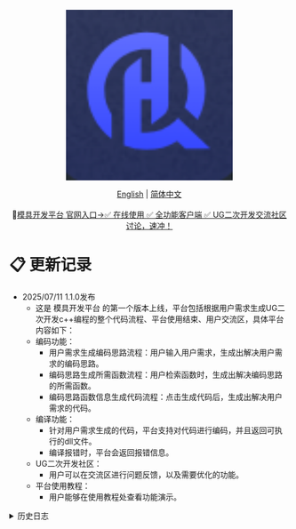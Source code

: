 <div align="center">
<!-- logo -->
<p align="center">
  <img src="docs/image/UG-logo.png" width="300px" style="vertical-align:middle;">
</p>

<!-- language -->

[English](README.md) | [简体中文](README_zh-CN.md)
<br>
<br>
🚀<a href="http://ughelper.huiqi-service.cn/#/login">模具开发平台 官网入口→✅ 在线使用 ✅ 全功能客户端 ✅ UG二次开发交流社区讨论，速冲！</a>
</p>
</div>


# 📋 更新记录
- 2025/07/11 1.1.0发布
  - 这是 模具开发平台 的第一个版本上线，平台包括根据用户需求生成UG二次开发c++编程的整个代码流程、平台使用结束、用户交流区，具体平台内容如下： 
  - 编码功能： 
    - 用户需求生成编码思路流程：用户输入用户需求，生成出解决用户需求的编码思路。
    - 编码思路生成所需函数流程：用户检索函数时，生成出解决编码思路的所需函数。
    - 编码思路函数信息生成代码流程：点击生成代码后，生成出解决用户需求的代码。
  - 编译功能：
    - 针对用户需求生成的代码，平台支持对代码进行编码，并且返回可执行的dll文件。
    - 编译报错时，平台会返回报错信息。
  - UG二次开发社区：
    - 用户可以在交流区进行问题反馈，以及需要优化的功能。
  - 平台使用教程：
    - 用户能够在使用教程处查看功能演示。

<details>
  <summary>历史日志</summary>
  <details>
    <summary>2025/07/11 1.1.0发布</summary>
    <ul>
      <li>UG模具开发平台正式上线。</li>
    </ul>
  </details>

<!-- TABLE OF CONTENT -->

<details open="open">
  <summary><h2 style="display: inline-block">文档目录</h2></summary>
  <ol>
    <li>
      <a href="#模具设计开发平台">MinerU</a>
      <ul>
        <li><a href="#项目简介">项目简介</a></li>
        <li><a href="#主要功能">主要功能</a></li>
        <li><a href="#快速开始">快速开始</a>
            <ul>
            <li><a href="#在线体验">在线体验</a></li>
            </ul>
      </ul>
    </li>
    <li><a href="#todo">TODO</a></li>
    <li><a href="#known-issues">Known Issues</a></li>
    
  </ol>
</details>

# 模具设计开发平台

## 项目简介

## 主要功能

## 快速开始
- [在线体验](#在线体验)


# TODO

- [x] 用户需求生成代码
- [x] 代码编译功能返回可执行dll文件
- [x] 历史记录、dll文件库
- [x] 过多NX版本选择
- [ ] 视频需求输入
- [ ] 基于 NX OPEN 实现UG二开
- [ ] 意图识别
- [ ] 插件（复制）需求解析

# Known Issues

- 平台初步阶段，知识库并不丰富生成的编码思路可能不完善，用户可以根据需求自行更改编码思路或所需函数。
- 平台对过于复杂的插件设计效果较差，生成的代码可能无法完成某功能步骤的效果。
- 现版本只支持NX10、NX12、NX2306、NX2406版本的代码编译功能，编译的dll文件可能会无法在其他NX版本中使用。






